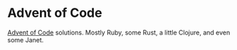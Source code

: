 # Advent of Code

[Advent of Code](https://adventofcode.com/) solutions. Mostly Ruby, some Rust,
a little Clojure, and even some Janet.
